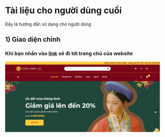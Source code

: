 # Tài liệu cho người dùng cuối

Đây là hướng dẫn sử dụng cho người dùng


## 1) Giao diện chính
### Khi bạn nhấn vào [link](https://vkmngc.github.io/Nhom3-main/index.html) sẽ đi tới trang chủ của website
![trangchu](images/manhinhchinh.png)
